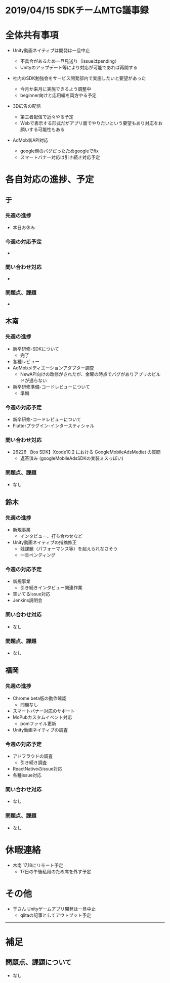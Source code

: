 # 2019/04/15 SDKチームMTG議事録


# 全体共有事項

- Unity動画ネイティブは開発は一旦中止
  - 不具合があるため一旦見送り（issueはpending）
  - Unityのアップデート等により対応が可能であれば再開する

- 社内のSDK勉強会をサービス開発部内で実施したいと要望があった
  - 今月か来月に実施できるよう調整中
  - beginner向けと応用編を両方やる予定

- 3D広告の配信
  - 第三者配信で近々やる予定
  - Webで表示する形式だがアプリ面でやりたいという要望もあり対応をお願いする可能性もある

- AdMob新API対応
  - google側のバグだったためgoogleでfix
  - スマートバナー対応は引き続き対応予定


# 各自対応の進捗、予定
## 于
### 先週の進捗
- 本日お休み

### 今週の対応予定
-

### 問い合わせ対応
-

### 問題点、課題
-

## 木南
### 先週の進捗
- 新卒研修-SDKについて
  - 完了
- 各種レビュー
- AdMobメディエーションアダプター調査
  - NewAPI向けの改修がされたが、金曜の時点でバグがありアプリのビルドが通らない
- 新卒研修準備-コードレビューについて
  - 準備

### 今週の対応予定
- 新卒研修-コードレビューについて
- Flutterプラグイン-インタースティシャル

### 問い合わせ対応
- 26226 【ios SDK】Xcode10.2 における GoogleMobileAdsMediat の質問
  - 返答済み (googleMobileAdsSDKの実装ミスっぽい)

### 問題点、課題
- なし

## 鈴木
### 先週の進捗
- 新規事業
  - インタビュー、打ち合わせなど
- Unity動画ネイティブの指摘修正
  - 残課題（パフォーマンス等）を超えられなさそう
  - 一旦ペンディング

### 今週の対応予定
- 新規事業
  - 引き続きインタビュー関連作業
- 空いてるissue対応
- Jenkins説明会

### 問い合わせ対応
- なし

### 問題点、課題
- なし

## 福岡
### 先週の進捗
- Chrome beta版の動作確認
  - 問題なし
- スマートバナー対応のサポート
- MoPubカスタムイベント対応
  - pomファイル更新
- Unity動画ネイティブの調査

### 今週の対応予定
- アドフラウドの調査
  - 引き続き調査
- ReactNativeのissue対応
- 各種issue対応

### 問い合わせ対応
- なし

### 問題点、課題
- なし


# 休暇連絡
- 木南 17,18にリモート予定
  - 17日の午後私用のため席を外す予定

# その他
- 于さん Unityゲームアプリ開発は一旦中止
  - qiitaの記事としてアウトプット予定

----

# 補足
## 問題点、課題について
- なし
